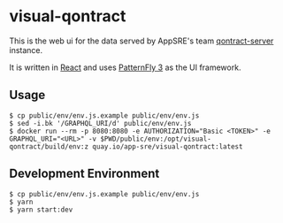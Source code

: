 # visual-qontract

This is the web ui for the data served by AppSRE's team [qontract-server](https://github.com/app-sre/qontract-server/) instance.

It is written in [React](https://reactjs.org/) and uses [PatternFly 3](https://www.patternfly.org/) as the UI framework.

## Usage

```
$ cp public/env/env.js.example public/env/env.js
$ sed -i.bk '/GRAPHQL_URI/d' public/env/env.js
$ docker run --rm -p 8080:8080 -e AUTHORIZATION="Basic <TOKEN>" -e GRAPHQL_URI="<URL>" -v $PWD/public/env:/opt/visual-qontract/build/env:z quay.io/app-sre/visual-qontract:latest
```

## Development Environment

```
$ cp public/env/env.js.example public/env/env.js
$ yarn
$ yarn start:dev
```
